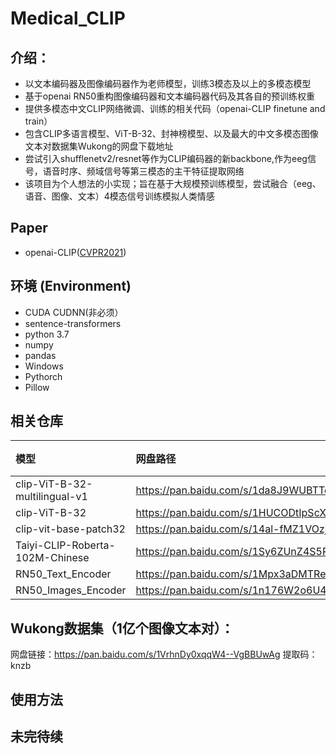 # Medical_CLIP

## 介绍：

 * 以文本编码器及图像编码器作为老师模型，训练3模态及以上的多模态模型
 * 基于openai RN50重构图像编码器和文本编码器代码及其各自的预训练权重
 * 提供多模态中文CLIP网络微调、训练的相关代码（openai-CLIP finetune and train）
 * 包含CLIP多语言模型、ViT-B-32、封神榜模型、以及最大的中文多模态图像文本对数据集Wukong的网盘下载地址
 * 尝试引入shufflenetv2/resnet等作为CLIP编码器的新backbone,作为eeg信号，语音时序、频域信号等第三模态的主干特征提取网络
 * 该项目为个人想法的小实现；旨在基于大规模预训练模型，尝试融合（eeg、语音、图像、文本）4模态信号训练模拟人类情感

## Paper

* openai-CLIP([CVPR2021](https://arxiv.org/abs/2103.00020))


## 环境 (Environment)

* CUDA CUDNN(非必须）
* sentence-transformers
* python 3.7
* numpy
* pandas
* Windows
* Pythorch
* Pillow



## 相关仓库
| 模型 | 网盘路径 | 提取码 |
| :----- | :----- | :----- |
clip-ViT-B-32-multilingual-v1 | https://pan.baidu.com/s/1da8J9WUBTTePZ0whQqoTKw   | ws3y
clip-ViT-B-32 | https://pan.baidu.com/s/1HUCODtIpScX19P7m8c1cuQ  | 81sb 
clip-vit-base-patch32 | https://pan.baidu.com/s/14al-fMZ1VOzjTJ1FI9d7AQ  | 83wo
Taiyi-CLIP-Roberta-102M-Chinese | https://pan.baidu.com/s/1Sy6ZUnZ4S5P1C-wiOdi4fQ h | skt8 
RN50_Text_Encoder | https://pan.baidu.com/s/1Mpx3aDMTRePcBg5eFcJ26w | ud3f 
RN50_Images_Encoder | https://pan.baidu.com/s/1n176W2o6U4IXjGLljn5YDA  | vozu 

## Wukong数据集（1亿个图像文本对）：
  
  网盘链接：https://pan.baidu.com/s/1VrhnDy0xqqW4--VgBBUwAg 
  提取码：knzb 

## 使用方法


## 未完待续

